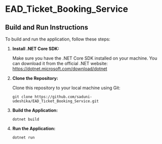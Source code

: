 # EAD_Ticket_Booking_Service

## Build and Run Instructions

To build and run the application, follow these steps:

1. **Install .NET Core SDK:**

   Make sure you have the .NET Core SDK installed on your machine. You can download it from the official .NET website: https://dotnet.microsoft.com/download/dotnet

2. **Clone the Repository:**

   Clone this repository to your local machine using Git:

   ```shell
   git clone https://github.com/saduni-udeshika/EAD_Ticket_Booking_Service.git

3. **Build the Application:**

    ```shell
    dotnet build

4. **Run the Application:**

    ```shell
    dotnet run